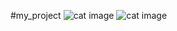 #my_project
![cat image](https://images.mypetlife.co.kr/content/uploads/2019/09/06150205/cat-baby-4208578_1920.jpg)
![cat image](https://images.mypetlife.co.kr/content/uploads/2019/09/06150205/cat-baby-4208578_1920.jpg)